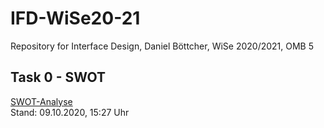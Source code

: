 # IFD-WiSe20-21
Repository for Interface Design, Daniel Böttcher, WiSe 2020/2021, OMB 5

## Task 0 - SWOT
<a href="https://github.com/danielboettich/IFD-WiSe20-21/tree/master/task0.html">SWOT-Analyse</a> 
<br>Stand: 09.10.2020, 15:27 Uhr